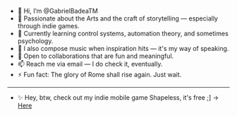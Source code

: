 - 👋 Hi, I’m @GabrielBadeaTM
- 🎨 Passionate about the Arts and the craft of storytelling — especially through indie games.
- 🌱 Currently learning control systems, automation theory, and sometimes psychology.
- 🎵 I also compose music when inspiration hits — it's my way of speaking.
- 🤝 Open to collaborations that are fun and meaningful.
- 📫 Reach me via email — I do check it, eventually.
- ⚡ Fun fact: The glory of Rome shall rise again. Just wait.

---

- ✨ Hey, btw, check out my indie mobile game Shapeless, it's free ;] -> [Here](https://play.google.com/store/apps/details?id=com.UnderCtrl.Studios.Shapeless)
